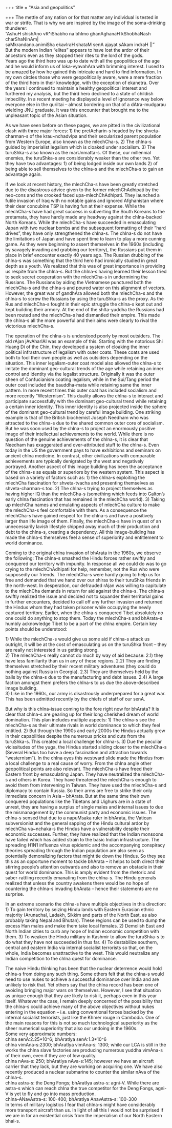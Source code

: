+++
title = "Asia and geopolitics"

+++
The mettle of any nation or for that matter any individual is tested in
war or strife. That is why we are inspired by the image of the
soma-drinking thunderer:  
“AshuH shishAno vR^iShabho na bhImo ghanAghanaH kShobhaNash
charShaNInAm|  
saMkrandano.animiSha ekavIraH shataM senA ajayat sAkam indraH ||”  
But the modern Indian “elites” appears to have lost the ardor of their
ancestors even as they stopped their rites to the lord of the gods.  
Years ago the third hero was up to date with all the geopolitics of the
age and he would inform us of loka-vyavahAra with brimming interest. I
used to be amazed by how he gained this intricate and hard to find
information. In my own circles those who were geopolitically aware, were
a mere fraction of the third hero in their knowledge, with the exception
of ekanetra. Over the years I continued to maintain a healthy
geopolitical interest and furthered my analysis, but the third hero
declined to a state of childish imbecility. In a recent meeting he
displayed a level of ignorance way below everyone else in the quriltai –
almost bordering on that of a dAtra-mudgarau wielding JNU graduate. It
was this encounter that brought me to the unpleasant topic of the Asian
situation.

As we have seen before on these pages, we are pitted in the
civilizational clash with three major forces: 1) the pretAcharin-s
headed by the shveta-charman-s of the krau\~nchadvIpa and their
secularized parent population from Western Europe, also known as the
mlechCha-s. 2) The chIna-s guided by imperialist legalism which is
cloaked under socialism. 3) The turuShka-s also known as the
marUnmatta-s. Of these, our millennial enemies, the turuShka-s are
considerably weaker than the other two. Yet they have two advantages: 1)
of being lodged inside our own lands 2) of being able to sell themselves
to the chIna-s and the mlechCha-s to gain an advantage again.

If we look at recent history, the mlechCha-s have been greatly stretched
due to the disastrous advice given to the former mlechChAdhipati by the
neo-cons and the crooked faced upa-mlechChAdhipati. They launched a
futile invasion of Iraq with no notable gains and ignored Afghanistan
where their dear concubine TSP is having fun at their expense. While the
mlechCha-s have had great success in subverting the South Koreans to the
pretamata, they have hardly made any headway against the chIna-backed
North Koreans. While the mlechCha-s have succeeded in emasculating Japan
with two nuclear bombs and the subsequent formatting of their “hard
drives”, they have only strengthened the chIna-s. The chIna-s do not
have the limitations of Japan and have spent time to learn to play a
more cunning game. As they were beginning to assert themselves in the
1960s (including by savagely invading and grabbing our territory), the
Russians put them in place in brief encounter exactly 40 years ago. The
Russian drubbing of the chIna-s was something that the third hero had
ironically studied in great depth as a youth. We realized that this was
of great importance in providing us respite from the chIna-s. But the
chIna-s having learned their lesson tried to seek secret cooperation
with the mlechCha-s in undermining the Russians. The Russians by aiding
the Vietnamese punctured both the mlechCha-s and the chIna-s and poured
water on this alignment of vectors. However, the great war of gandhAra
allowed both the mlechCha-s and the chIna-s to screw the Russians by
using the turuShka-s as the proxy. As the Rus and mlechCha-s fought in
their epic struggle the chIna-s kept out and kept building their armory.
At the end of the shIta-yuddha the Russians had been routed and the
mlechCha-s had dismantled their empire. This made the chIna-s all the
more powerful and their aims were clearly to rival the victorious
mlechCha-s.

The operation of the chIna-s is understood poorly by most outsiders. The
old rAjan jAvAharlAl was an example of this. Starting with the notorious
Shi Huang Di of the Chin, they developed a system of cloaking the inner
political infrastructure of legalism with outer coats. These coats are
used both to fool their own people as well as outsiders depending on the
situation. This inner legalism-outer coat model also allowed the chIna-s
to imitate the dominant geo-cultural trends of the age while retaining
an inner control and identity via the legalist structure. Originally it
was the outer sheen of Confucianism coating legalism, while in the
Sui/Tang period the outer coat included the bauddha-mata while retaining
same the inner pattern. In more recent times this outer coat has
included socialism and more recently “Westernism”. This duality allows
the chIna-s to interact and participate successfully with the dominant
geo-cultural trend while retaining a certain inner identity. This inner
identity is also projected inside the sphere of the dominant
geo-cultural trend by careful image building. One striking example is
that of the British biochemist Joseph Needham who was attracted to the
chIna-s due to the shared common outer core of socialism. But he was
soon used by the chIna-s to project an enormously positive image of
their intellectual achievements to the world. While there is no question
of the genuine achievements of the chIna-s, it is clear that Needham has
exaggerated and over-attributed stuff to the chIna-s. Even today in the
US the government pays to have exhibitions and seminars on ancient chIna
medicine. In contrast, other civilizations with comparable achievements
are typically denigrated by the west and negatively portrayed. Another
aspect of this image building has been the acceptance of the chIna-s as
equals or superiors by the western system. This aspect is based on a
variety of factors such as: 1) the chIna-s exploiting the mlechCha
fascination for shveta-tvacha and presenting themselves as
shveta-charman-s too. 2) The chIna-s trying to project themselves as
having higher IQ than the mlechCha-s (something which feeds into
Galton’s early chIna fascination that has remained in the mlechCha
world). 3) Taking up mlechCha names and emulating aspects of mlechCha
culture to make the mlechCha-s feel comfortable with them. As a
consequence the mlechCha-s have gained respect for the chIna-s and have
a positively larger than life image of them. Finally, the mlechCha-s
have in quest of an unnecessarily lavish lifestyle shipped away much of
their production and debt to the chIna-s, creating a dependency. All
this image-building has made the chIna-s themselves feel a sense of
superiority and entitlement to world dominance.

Coming to the original chIna invasion of bhArata in the 1960s, we
observe the following: The chIna-s smashed the Hindu forces rather
swiftly and conquered our territory with impunity. In response all we
could do was to go crying to the mlechChAdhipati for help, remember, not
the Rus who were supposedly our friends. The mlechCha-s were hardly
going to help us for free and demanded that we hand over our shiras to
their turuShka friends in the north-west. In desperation, our defrauded
rAjan was willing to capitulate to the mlechCha demands in return for
aid against the chIna-s. The chIna-s swiftly realized the issue and
decided not to squander their territorial gains in further encounters,
decided to call off any further invasion and returned the Hindus whom
they had taken prisoner while occupying the newly captured territory.
Earlier, when the chIna-s conquered Tibet absolutely no one could do
anything to stop them. Today the mlechCha-s and bhArata-s humbly
acknowledge Tibet to be a part of the chIna empire. Certain key points
should be understood:

1\) While the mlechCha-s would give us some aid if chIna-s attack us
outright, it will be at the cost of emasculating us on the turuShka
front – they are really not interested in us getting strong.  
2\) The mlechCha-s really cannot do much by way of aid because: 2.1)
they have less familiarity than us in any of these regions. 2.2) They
are finding themselves stretched by their recent military adventures
(they could do nothing against Russia in Georgia). 2.3) They are
themselves held by the balls by the chIna-s due to the manufacturing and
debt issues. 2.4) A large faction amongst them prefers the chIna-s to us
due the above-described image building.  
3\) Like in the 1960s, our army is disastrously underprepared for a
great war. This has been admitted recently by the chiefs of staff of our
senA.

But why is this chIna-issue coming to the fore right now for bhArata? It
is clear that chIna-s are gearing up for their long cherished dream of
world domination. This plan includes multiple aspects: 1) The chIna-s
see the mlechCha-s as their ultimate rivals in world dominance to which
they feel entitled. 2) But through the 1990s and early 2000s the Hindus
actually grew in their capabilities despite the numerous pricks and cuts
from the turuShka-s. This created a local challenge for chIna-s. 3) Due
the peculiar vicissitudes of the yuga, the Hindus started sliding closer
to the mlechCha-s (Several Hindus too have a deep fascination and
attraction towards “westernism”). In the chIna eyes this westward slide
made the Hindus from a local challenge to a real cause of worry. From
the chIna angle other geopolitical points are also relevant. The
mlechCha-s have freed their Eastern front by emasculating Japan. They
have neutralized the mlechCha-s and others in Korea. They have
threatened the mlechCha-s enough to avoid them from intervening in
Taiwan. They have used the mlechCha-s and diplomacy to contain Russia.
So their arms are free to strike their only immediate concern in Asia –
bhArata. But at the same time their own conquered populations like the
Tibetans and Uighurs are in a state of unrest, they are having a surplus
of single males and internal issues to due the mismanagement by the
communist party and economic issues. The chIna-s sensed that due to a
napuMsaka ruler in bhArata, the Vatican subversionist and the general
sapping of the Hindu cultural ardor by mlechCha va\~nchaka-s the Hindus
have a vulnerability despite their economic successes. Further, they
have realized that the Indian monsoons have failed which has added
strain to the basic Indian infrastructure. The spreading H1N1 influenza
virus epidemic and the accompanying conspiracy theories spreading
through the Indian population are also seen as potentially demoralizing
factors that might tie down the Hindus. So they see this as an opportune
moment to tackle bhArata – it helps to both direct their stirring
people’s attention outwards and also to remove an obstacle in their
quest for world dominance. This is amply evident from the rhetoric and
saber-rattling recently emanating from the chIna-s. The Hindu generals
realized that unless the country awakens there would be no hope of
countering the chIna-s invading bhArata – hence their statements are no
surprise.

In an extreme scenario the chIna-s have multiple objectives in this
direction: 1) To gain territory by seizing Hindu lands with Eastern
Eurasian ethnic majority (Arunachal, Ladakh, Sikkim and parts of the
North East, as also probably taking Nepal and Bhutan). These regions can
be used to dump the excess Han males and make them take local females.
2) Demolish East and North Indian cities to curb any hope of Indian
economic competition with them. 3) To weaken the Hindu military in
Kashmir to allow the turuShka-s to do what they have not succeeded in
thus far. 4) To destabilize southern, central and eastern India via
internal socialist terrorists so that, on the whole, India becomes
unattractive to the west. This would neutralize any Indian competition
to the chIna quest for dominance.

The naive Hindu thinking has been that the nuclear deterrence would hold
chIna-s from doing any such thing. Some others felt that the chIna-s
would need to use nukes to achieve a successful dominance over India and
are unlikely to risk that. Yet others say that the chIna record has been
one of avoiding bringing major wars on themselves. However, I see that
situation as unique enough that they are likely to risk it, perhaps even
in this year itself. Whatever the case, I remain deeply concerned of the
possibility that the chIna-s could achieve many of the above objectives
without nukes entering in the equation – i.e. using conventional forces
backed by the internal socialist terrorists, just like the Khmer rouge
in Cambodia. One of the main reasons for this is not so much
technological superiority as the sheer numerical superiority that also
our undoing in the 1960s.  
Some very approximate numbers:  
chIna senA:2.25\*10^6; bhAratIya senA:1.3\*10^6  
chIna vimAna-s:2300; bhAratIya vimAna-s: 1300; while our LCA is still in
the works the chIna slave factories are producing numerous yuddha
vimAna-s of their own, even if they are of low quality.  
chIna nAva-s: 250; bhAratIya nAva-s:145; however we have an aircraft
carrier that they lack, but they are working on acquiring one. We have
also recently produced a nuclear submarine to counter the similar nAva
of the chIna-s.  
chIna astra-s: the Deng Fongs; bhAratIya astra-s: agni-V. While there
are astra-s which can reach chIna the true competitor for the Deng
Fongs, agni-V is yet to fly and go into mass production.  
chIna-ANavAstra-s: 100-400; bhAratIya AnavAstra-s: 100-300  
In terms of military logistics I fear that chIna-s might have
considerably more transport aircraft than us. In light of all this I
would not be surprised if we are in for an existential crisis from the
imperialism of our North Eastern bhai-s.
